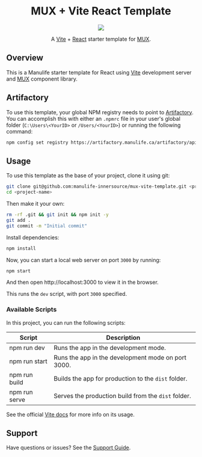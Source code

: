 <h1 align="center"><b>MUX</b> + <b>Vite</b> React Template</h1>

<p align="center">
  <a href="https://github.com/manulife-innersource/mux-core"><img src="https://img.shields.io/badge/UI-%7B%20MUX%20%7D-green.svg?logo=react&colorB=00a758&colorA=282b3e"/></a>
</p>

<p align="center">
  A <a href="https://vitejs.dev">Vite</a> + <a href="https://reactjs.org">React</a> starter template for <a href="https://mux.manulife.com">MUX</a>.
</p>

## Overview

This is a Manulife starter template for React using [Vite](https://vitejs.dev) development server and [MUX](https://mux.manulife.com) component library.

## Artifactory

To use this template, your global NPM registry needs to point to [Artifactory](https://artifactory.manulife.ca). You can accomplish this with either an `.npmrc` file in your user's global folder (`C:\Users\<YourID>` or `/Users/<YourID>`) or running the following command:

```bash
npm config set registry https://artifactory.manulife.ca/artifactory/api/npm/npm/
```

## Usage

To use this template as the base of your project, clone it using git:

```bash
git clone git@github.com:manulife-innersource/mux-vite-template.git <project-name>
cd <project-name>
```

Then make it your own:

```bash
rm -rf .git && git init && npm init -y
git add .
git commit -m "Initial commit"
```

Install dependencies:

```bash
npm install
```

Now, you can start a local web server on port `3000` by running:

```bash
npm start
```

And then open http://localhost:3000 to view it in the browser.

This runs the `dev` script, with port `3000` specified.

### Available Scripts

In this project, you can run the following scripts:

| Script        | Description                                         |
| ------------- | --------------------------------------------------- |
| npm run dev   | Runs the app in the development mode.               |
| npm run start | Runs the app in the development mode on port 3000.  |
| npm run build | Builds the app for production to the `dist` folder. |
| npm run serve | Serves the production build from the `dist` folder. |

See the official [Vite docs](https://vitejs.dev/guide/) for more info on its usage.

## Support

Have questions or issues? See the [Support Guide](https://github.com/manulife-innersource/mux-vite-template/blob/master/SUPPORT.md).
